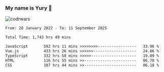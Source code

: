 ### My name is Yury 👋 
![codrwars](https://www.codewars.com/users/litury/badges/micro) 


<!--START_SECTION:waka-->

```txt
From: 28 January 2022 - To: 11 September 2025

Total Time: 1,743 hrs 49 mins

JavaScript       592 hrs 11 mins >>>>>>>>-----------------   33.96 %
Vue.js           433 hrs 26 mins >>>>>>-------------------   24.86 %
TypeScript       332 hrs 58 mins >>>>>--------------------   19.09 %
HTML             116 hrs 55 mins >>-----------------------   06.70 %
CSS              107 hrs 44 mins >>-----------------------   06.18 %
```

<!--END_SECTION:waka-->

